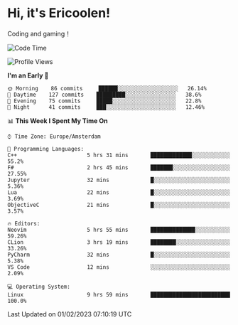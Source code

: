 # Hi, it's Ericoolen!
Coding and gaming！

<!--START_SECTION:waka-->
![Code Time](http://img.shields.io/badge/Code%20Time-657%20hrs%2036%20mins-blue)

![Profile Views](http://img.shields.io/badge/Profile%20Views-5-blue)

**I'm an Early 🐤** 

```text
🌞 Morning    86 commits     ██████░░░░░░░░░░░░░░░░░░░   26.14% 
🌆 Daytime    127 commits    █████████░░░░░░░░░░░░░░░░   38.6% 
🌃 Evening    75 commits     █████░░░░░░░░░░░░░░░░░░░░   22.8% 
🌙 Night      41 commits     ███░░░░░░░░░░░░░░░░░░░░░░   12.46%

```


📊 **This Week I Spent My Time On** 

```text
⌚︎ Time Zone: Europe/Amsterdam

💬 Programming Languages: 
C++                      5 hrs 31 mins       █████████████░░░░░░░░░░░░   55.2% 
F#                       2 hrs 45 mins       ███████░░░░░░░░░░░░░░░░░░   27.55% 
Jupyter                  32 mins             █░░░░░░░░░░░░░░░░░░░░░░░░   5.36% 
Lua                      22 mins             █░░░░░░░░░░░░░░░░░░░░░░░░   3.69% 
ObjectiveC               21 mins             █░░░░░░░░░░░░░░░░░░░░░░░░   3.57%

🔥 Editors: 
Neovim                   5 hrs 55 mins       ██████████████░░░░░░░░░░░   59.26% 
CLion                    3 hrs 19 mins       ████████░░░░░░░░░░░░░░░░░   33.26% 
PyCharm                  32 mins             █░░░░░░░░░░░░░░░░░░░░░░░░   5.38% 
VS Code                  12 mins             ░░░░░░░░░░░░░░░░░░░░░░░░░   2.09%

💻 Operating System: 
Linux                    9 hrs 59 mins       █████████████████████████   100.0%

```


 Last Updated on 01/02/2023 07:10:19 UTC
<!--END_SECTION:waka-->

